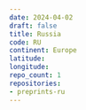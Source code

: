 ```yaml
---
date: 2024-04-02
draft: false
title: Russia
code: RU
continent: Europe
latitude:
longitude:
repo_count: 1
repositories:
- preprints-ru
---
```



